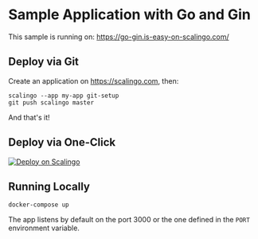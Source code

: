 # Sample Application with Go and Gin

This sample is running on: https://go-gin.is-easy-on-scalingo.com/

## Deploy via Git

Create an application on https://scalingo.com, then:

```shell
scalingo --app my-app git-setup
git push scalingo master
```

And that's it!

## Deploy via One-Click

[![Deploy on Scalingo](https://cdn.scalingo.com/deploy/button.svg)](https://dashboard.scalingo.com/create/app?source=https://github.com/alphaxcv/sample-go-gin#main)


## Running Locally

```shell
docker-compose up
```

The app listens by default on the port 3000 or the one defined in the `PORT`
environment variable.
